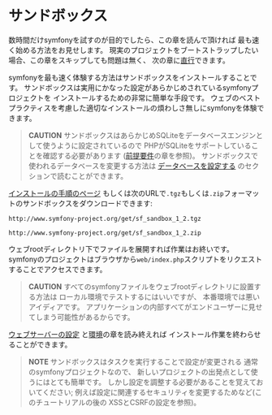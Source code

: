 サンドボックス
==============

数時間だけsymfonyを試すのが目的でしたら、この章を読んで頂ければ
最も速く始める方法をお見せします。
現実のプロジェクトをブートストラップしたい場合、この章をスキップしても問題は無く、
次の章に[直行](#chapter_04-Symfony-Installation)できます。

symfonyを最も速く体験する方法はサンドボックスをインストールすることです。
サンドボックスは実用にかなった設定があらかじめされているsymfonyプロジェクトを
インストールするための非常に簡単な手段です。
ウェブのベストプラクティスを考慮した適切なインストールの煩わしさ無しにsymfonyを体験できます。

>**CAUTION**
>サンドボックスはあらかじめSQLiteをデータベースエンジンとして使うように設定されているので
>PHPがSQLiteをサポートしていることを確認する必要があります
>([前提要件](#chapter_02-Prerequisites)の章を参照)。
>サンドボックスで使われるデータベースを変更する方法は
>[データベースを設定する](#chapter_05-Project-Setup_sub_configuring_the_database)
>のセクションで読むことができます。

[インストールの手順のページ](http://www.symfony-project.org/installation/1_2)
もしくは次のURLで`.tgz`もしくは`.zip`フォーマットのサンドボックスをダウンロードできます:

    http://www.symfony-project.org/get/sf_sandbox_1_2.tgz

    http://www.symfony-project.org/get/sf_sandbox_1_2.zip

ウェブrootディレクトリ下でファイルを展開すれば作業はお終いです。
symfonyのプロジェクトはブラウザから`web/index.php`スクリプトをリクエストすることでアクセスできます。

>**CAUTION**
>すべてのsymfonyファイルをウェブrootディレクトリに設置する方法は
>ローカル環境でテストするにはいいですが、
>本番環境では悪いアイディアです。
>アプリケーションの内部すべてがエンドユーザーに見せてしまう可能性があるからです。

[ウェブサーバーの設定](#chapter_06-Web-Server-Configuration)
と[環境](#chapter_07-Environments)の章を読み終えれば
インストール作業を終わらせることができます。

>**NOTE**
>サンドボックスはタスクを実行することで設定が変更される
>通常のsymfonyプロジェクトなので、
>新しいプロジェクトの出発点として使うにはとても簡単です。
>しかし設定を調整する必要があることを覚えておいてください; 
>例えば設定に関連するセキュリティを変更するためなど(このチュートリアルの後の
>XSSとCSRFの設定を参照)。
